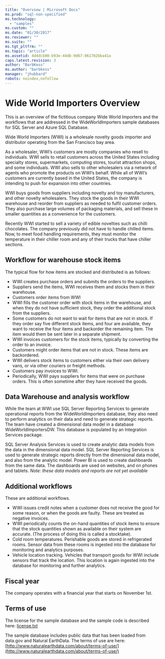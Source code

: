 ```yaml
---
title: "Overview | Microsoft Docs"
ms.prod: "sql-non-specified"
ms.technology:
  - "samples"
ms.custom: ""
ms.date: "01/30/2017"
ms.reviewer: ""
ms.suite: ""
ms.tgt_pltfrm: ""
ms.topic: "article"
ms.assetid: 4d4dcb00-b93e-44db-9d67-061702bba41a
caps.latest.revision: 3
author: "BarbKess"
ms.author: "barbkess"
manager: "jhubbard"
robots: noindex,nofollow
---
```

# Wide World Importers Overview
This is an overview of the fictitious company Wide World Importers and the workflows that are addressed in the WideWorldImporters sample databases for SQL Server and Azure SQL Database.  

Wide World Importers (WWI) is a wholesale novelty goods importer and distributor operating from the San Francisco bay area.

As a wholesaler, WWI’s customers are mostly companies who resell to individuals. WWI sells to retail customers across the United States including specialty stores, supermarkets, computing stores, tourist attraction shops, and some individuals. WWI also sells to other wholesalers via a network of agents who promote the products on WWI’s behalf. While all of WWI’s customers are currently based in the United States, the company is intending to push for expansion into other countries.

WWI buys goods from suppliers including novelty and toy manufacturers, and other novelty wholesalers. They stock the goods in their WWI warehouse and reorder from suppliers as needed to fulfil customer orders. They also purchase large volumes of packaging materials, and sell these in smaller quantities as a convenience for the customers.

Recently WWI started to sell a variety of edible novelties such as chilli chocolates.  The company previously did not have to handle chilled items. Now, to meet food handling requirements, they must monitor the temperature in their chiller room and any of their trucks that have chiller sections.

## Workflow for warehouse stock items

The typical flow for how items are stocked and distributed is as follows:
- WWI creates purchase orders and submits the orders to the suppliers.
- Suppliers send the items, WWI receives them and stocks them in their warehouse.
- Customers order items from WWI
- WWI fills the customer order with stock items in the warehouse, and when they do not have sufficient stock, they order the additional stock from the suppliers.
- Some customers do not want to wait for items that are not in stock. If they order say five different stock items, and four are available, they want to receive the four items and backorder the remaining item. The item would them be sent later in a separate shipment.
- WWI invoices customers for the stock items, typically by converting the order to an invoice.
- Customers might order items that are not in stock. These items are backordered.
- WWI delivers stock items to customers either via their own delivery vans, or via other couriers or freight methods.
- Customers pay invoices to WWI.
- Periodically, WWI pays suppliers for items that were on purchase orders. This is often sometime after they have received the goods.

## Data Warehouse and analysis workflow

While the team at WWI use SQL Server Reporting Services to generate operational reports from the WideWorldImporters database, they also need to perform analytics on their data and need to generate strategic reports. The team have created a dimensional data model in a database WideWorldImportersDW. This database is populated by an Integration Services package.

SQL Server Analysis Services is used to create analytic data models from the data in the dimensional data model. SQL Server Reporting Services is used to generate strategic reports directly from the dimensional data model, and also from the analytic model. Power BI is used to create dashboards from the same data. The dashboards are used on websites, and on phones and tablets. *Note: these data models and reports are not yet available*

## Additional workflows

These are additional workflows.
- WWI issues credit notes when a customer does not receive the good for some reason, or when the goods are faulty. These are treated as negative invoices.
- WWI periodically counts the on-hand quantities of stock items to ensure that the stock quantities shown as available on their system are accurate. (The process of doing this is called a stocktake).
- Cold room temperatures. Perishable goods are stored in refrigerated rooms. Sensor data from these rooms is ingested into the database for monitoring and analytics purposes.
- Vehicle location tracking. Vehicles that transport goods for WWI include sensors that track the location. This location is again ingested into the database for monitoring and further analytics.

## Fiscal year

The company operates with a financial year that starts on November 1st.

## Terms of use

The license for the sample database and the sample code is described here: [license.txt](https://github.com/Microsoft/sql-server-samples/blob/master/license.txt)

The sample database includes public data that has been loaded from data.gov and Natural EarthData. The terms of use are here: [http://www.naturalearthdata.com/about/terms-of-use/](http://www.naturalearthdata.com/about/terms-of-use/)
